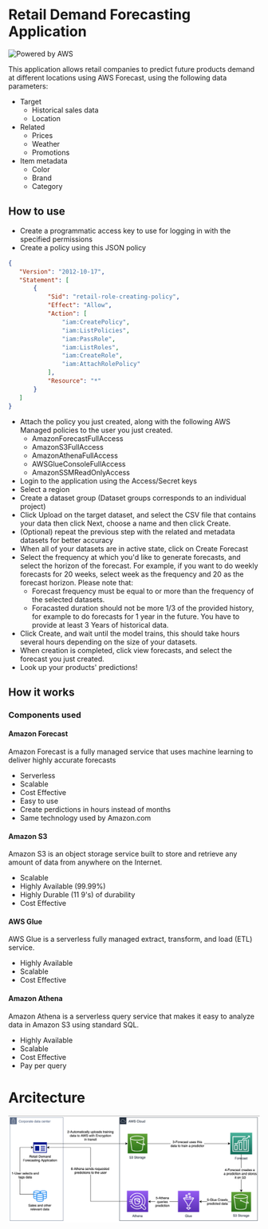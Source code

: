 # Retail Demand Forecasting Application

![Powered by AWS](https://d0.awsstatic.com/logos/powered-by-aws.png "Powered by AWS")

This application allows retail companies to predict future products demand at different locations using AWS Forecast, using the following data parameters:
- Target
  - Historical sales data
  - Location
- Related
  - Prices
  - Weather
  - Promotions
- Item metadata
  - Color
  - Brand
  - Category

## How to use
- Create a programmatic access key to use for logging in with the specified permissions
- Create a policy using this JSON policy
 ```json
{
    "Version": "2012-10-17",
    "Statement": [
        {
            "Sid": "retail-role-creating-policy",
            "Effect": "Allow",
            "Action": [
                "iam:CreatePolicy",
                "iam:ListPolicies",
                "iam:PassRole",
                "iam:ListRoles",
                "iam:CreateRole",
                "iam:AttachRolePolicy"
            ],
            "Resource": "*"
        }
    ]
}
```
- Attach the policy you just created, along with the following AWS Managed policies to the user you just created.
    - AmazonForecastFullAccess
    - AmazonS3FullAccess
    - AmazonAthenaFullAccess
    - AWSGlueConsoleFullAccess
    - AmazonSSMReadOnlyAccess 
- Login to the application using the Access/Secret keys
- Select a region
- Create a dataset group (Dataset groups corresponds to an individual project)
- Click Upload on the target dataset, and select the CSV file that contains your data then click Next, choose a name and then click Create.
- (Optional) repeat the previous step with the related and metadata datasets for better accuracy
- When all of your datasets are in active state, click on Create Forecast
- Select the frequency at which you'd like to generate forecasts, and select the horizon of the forecast. For example, if you want to do weekly forecasts for 20 weeks, select week as the frequency and 20 as the forecast horizon. Please note that:
    - Forecast frequency must be equal to or more than the frequency of the selected datasets.
    - Foracasted duration should not be more 1/3 of the provided history, for example to do forecasts for 1 year in the future. You have to provide at least 3 Years of historical data.
- Click Create, and wait until the model trains, this should take hours several hours depending on the size of your datasets.
- When creation is completed, click view forecasts, and select the forecast you just created.
- Look up your products' predictions!

## How it works
### Components used
#### Amazon Forecast
Amazon Forecast is a fully managed service that uses machine learning to deliver highly accurate forecasts
- Serverless
- Scalable
- Cost Effective
- Easy to use
- Create perdictions in hours instead of months
- Same technology used by Amazon.com
#### Amazon S3
Amazon S3 is an object storage service built to store and retrieve any amount of data from anywhere on the Internet.
- Scalable
- Highly Available (99.99%)
- Highly Durable (11 9's) of durability
- Cost Effective
#### AWS Glue
AWS Glue is a serverless fully managed extract, transform, and load (ETL) service.
- Highly Available
- Scalable
- Cost Effective
#### Amazon Athena
Amazon Athena is a serverless query service that makes it easy to analyze data in Amazon S3 using standard SQL. 
- Highly Available
- Scalable
- Cost Effective
- Pay per query
# Arcitecture
![Architecture](/media/architecture.png)
